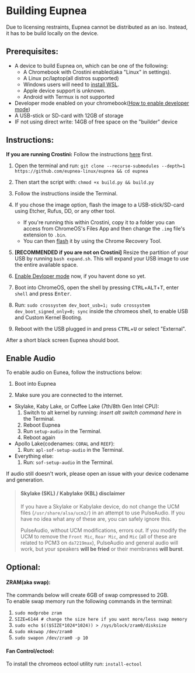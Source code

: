 # Building Eupnea
Due to licensing restraints, Eupnea cannot be distributed as an iso. Instead, it has to be build locally on the device.

## Prerequisites: 
* A device to build Eupnea on, which can be one of the following:
  * A Chromebook with Crostini enabled(aka "Linux" in settings).
  * A Linux pc/laptop(all distros supported)
  * Windows users will need to [install WSL](https://ubuntu.com/tutorials/install-ubuntu-desktop#1-overview).
  * Apple device support is unknown.
  * Android with Termux is not supported
* Developer mode enabled on your chromebook([How to enable developer mode](https://www.androidauthority.com/how-to-enable-developer-mode-on-a-chromebook-906688/))
* A USB-stick or SD-card with 12GB of storage
* IF not using direct write: 14GB of free space on the "builder" device

## Instructions:
**If you are running Crostini:** Follow the instructions [here](https://bugs.chromium.org/p/chromium/issues/detail?id=1303315#c3) first.

1. Open the terminal and run: ``git clone --recurse-submodules --depth=1 https://github.com/eupnea-linux/eupnea && cd eupnea``

2. Then start the script with: ``chmod +x build.py && build.py``

3. Follow the instructions inside the Terminal.

4. If you chose the image option, flash the image to a USB-stick/SD-card using Etcher, Rufus, DD, or any other tool.
    - If you're running this within Crostini, copy it to a folder you can access from ChromeOS's Files App and then change the `.img` file's extension to `.bin`.
    - You can then [flash](https://www.virtuallypotato.com/burn-an-iso-to-usb-with-the-chromebook-recovery-utility/) it by using the Chrome Recovery Tool.

5. **[RECOMMENDED if you are not on Crostini]** Resize the partition of your USB by running `bash expand.sh`. This will expand your USB image to use the entire available space.

6. [Enable Devloper mode](https://www.androidauthority.com/how-to-enable-developer-mode-on-a-chromebook-906688/) now, if you havent done so yet.

6. Boot into ChromeOS, open the shell by pressing <kbd>CTRL</kbd>+<kbd>ALT</kbd>+<kbd>T</kbd>, enter `shell` and press <kbd>Enter</kbd>.  

7. Run: `sudo crossystem dev_boot_usb=1; sudo crossystem dev_boot_signed_only=0; sync` inside the chromeos shell, to enable USB and Custom Kernel Booting.

8. Reboot with the USB plugged in and press <kbd>CTRL</kbd>+<kbd>U</kbd> or select "External". 

After a short black screen Eupnea should boot.

## Enable Audio
To enable audio on Eunea, follow the instructions below:

1. Boot into Eupnea

2. Make sure you are connected to the internet.

- Skylake, Kaby Lake, or Coffee Lake (7th/8th Gen Intel CPU):
  1. Switch to alt kernel by running: *insert alt switch command here* in the Terminal.
  2. Reboot Eupnea
  3. Run `setup-audio` in the Terminal.
  4. Reboot again
- Apollo Lake(codenames: `CORAL` and `REEF`):
  1. Run: `apl-sof-setup-audio` in the Terminal.
- Everything else: 
  1. Run: `sof-setup-audio` in the Terminal.

If audio still doesn't work, please open an issue with your device codename and generation.

> #### Skylake (SKL) / Kabylake (KBL) disclaimer
>
> If you have a Skylake or Kabylake device, do not change the UCM files (`/usr/share/alsa/ucm2/`) in an attempt to use PulseAudio. If you have no idea what any of these are, you can safely ignore this.
>
> PulseAudio, without UCM modifications, errors out. If you modify the UCM to remove the `Front Mic`, `Rear Mic`, and `Mic` (all of these are related to PCM3 on `da7219max`), PulseAudio and general audio will work, but your speakers **will be fried** or their membranes **will burst**.

## Optional:
#### ZRAM(aka swap):
The commands below will create 6GB of swap compressed to 2GB.  
To enable swap memory run the following commands in the terminal:  
1. ``sudo modprobe zram``
2. ``SIZE=6144 # change the size here if you want more/less swap memory``
3. ``sudo echo $(($SIZE*1024*1024)) > /sys/block/zram0/disksize``
4. ``sudo mkswap /dev/zram0``
5. ``sudo swapon /dev/zram0 -p 10``  

#### Fan Control/ectool:
To install the chromeos ectool utility run: ``install-ectool``

